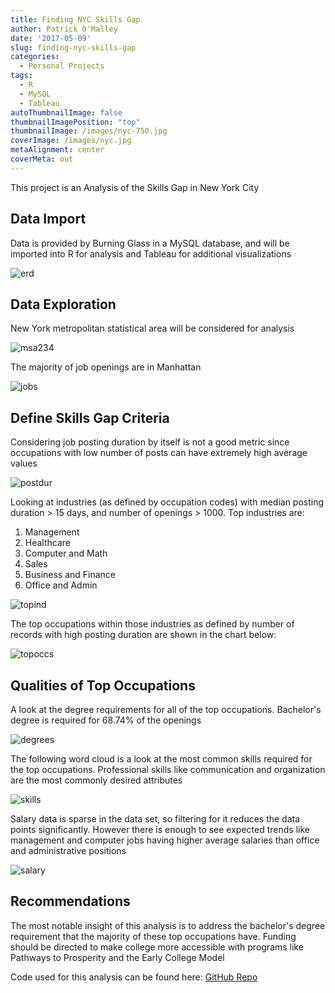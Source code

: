 ```yaml
---
title: Finding NYC Skills Gap
author: Patrick O'Malley
date: '2017-05-09'
slug: finding-nyc-skills-gap
categories:
  - Personal Projects
tags:
  - R
  - MySQL
  - Tableau
autoThumbnailImage: false
thumbnailImagePosition: "top"
thumbnailImage: /images/nyc-750.jpg
coverImage: /images/nyc.jpg
metaAlignment: center
coverMeta: out
---
```


This project is an Analysis of the Skills Gap in New York City

## Data Import

Data is provided by Burning Glass in a MySQL database, and will be imported into R for analysis and Tableau for additional visualizations

![erd](/img/erd.png)

## Data Exploration

New York metropolitan statistical area will be considered for analysis

![msa234](/img/MSA234.png)

The majority of job openings are in Manhattan

![jobs](/img/OpenJobs.png)

## Define Skills Gap Criteria

Considering job posting duration by itself is not a good metric since occupations with low number of posts can have extremely high average values

![postdur](/img/post_dur.png)

Looking at industries (as defined by occupation codes) with median posting duration > 15 days, and number of openings > 1000. Top industries are:  

1. Management
2. Healthcare
3. Computer and Math
4. Sales
5. Business and Finance
6. Office and Admin

![topind](/img/top_ind.png)

The top occupations within those industries as defined by number of records with high posting duration are shown in the chart below:

![topoccs](/img/top_occs.png)

## Qualities of Top Occupations

A look at the degree requirements for all of the top occupations. Bachelor's degree is required for 68.74% of the openings

![degrees](/img/degrees.png)

The following word cloud is a look at the most common skills required for the top occupations. Professional skills like communication and organization are the most commonly desired attributes

![skills](/img/skills.png)

Salary data is sparse in the data set, so filtering for it reduces the data points significantly. However there is enough to see expected trends like management and computer jobs having higher average salaries than office and administrative positions

![salary](/img/salary.png)

## Recommendations

The most notable insight of this analysis is to address the bachelor's degree requirement that the majority of these top occupations have. Funding should be directed to make college more accessible with programs like Pathways to Prosperity and the Early College Model

Code used for this analysis can be found here: [GitHub Repo](https://github.com/pomalley08/NYC_Skills_Gap)